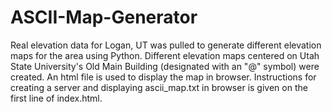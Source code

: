 # ASCII-Map-Generator
Real elevation data for Logan, UT was pulled to generate different elevation maps for the area using Python. Different elevation maps centered on Utah State University's Old Main Building (designated with an "@" symbol) were created. An html file is used to display the map in browser. Instructions for creating a server and displaying ascii_map.txt in browser is given on the first line of index.html. 
